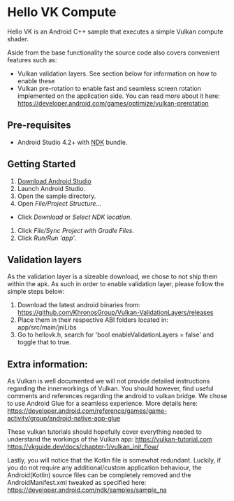 # Hello VK Compute

Hello VK is an Android C++ sample that executes a simple Vulkan compute shader.

Aside from the base functionality the source code also covers convenient
features such as:

- Vulkan validation layers. See section below for information on how to enable
  these
- Vulkan pre-rotation to enable fast and seamless screen rotation implemented on
  the application side. You can read more about it here:
  https://developer.android.com/games/optimize/vulkan-prerotation

## Pre-requisites

- Android Studio 4.2+ with [NDK](https://developer.android.com/ndk/) bundle.

## Getting Started

1. [Download Android Studio](http://developer.android.com/sdk/index.html)
1. Launch Android Studio.
1. Open the sample directory.
1. Open *File/Project Structure...*

- Click *Download* or *Select NDK location*.

1. Click *File/Sync Project with Gradle Files*.
1. Click *Run/Run 'app'*.

## Validation layers

As the validation layer is a sizeable download, we chose to not ship them within
the apk. As such in order to enable validation layer, please follow the simple
steps below:

1. Download the latest android binaries from:
   https://github.com/KhronosGroup/Vulkan-ValidationLayers/releases
1. Place them in their respective ABI folders located in: app/src/main/jniLibs
1. Go to hellovk.h, search for 'bool enableValidationLayers = false' and toggle
   that to true.

## Extra information:

As Vulkan is well documented we will not provide detailed instructions regarding
the innerworkings of Vulkan. You should however, find useful comments and
references regarding the android to vulkan bridge. We chose to use Android Glue
for a seamless experience. More details here:
https://developer.android.com/reference/games/game-activity/group/android-native-app-glue

These vulkan tutorials should hopefully cover everything needed to understand
the workings of the Vulkan app: https://vulkan-tutorial.com
https://vkguide.dev/docs/chapter-1/vulkan_init_flow/

Lastly, you will notice that the Kotlin file is somewhat redundant. Luckily, if
you do not require any additional/custom application behaviour, the
Android(Kotlin) source files can be completely removed and the
AndroidManifest.xml tweaked as specified here:
https://developer.android.com/ndk/samples/sample_na

